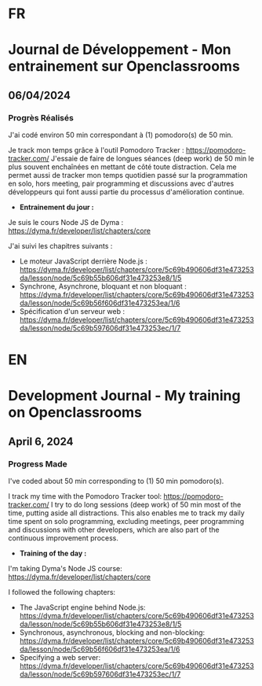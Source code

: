 # FR

# Journal de Développement - Mon entrainement sur Openclassrooms

## 06/04/2024

### Progrès Réalisés

J'ai codé environ 50 min correspondant à (1) pomodoro(s) de 50 min.

Je track mon temps grâce à l'outil Pomodoro Tracker : https://pomodoro-tracker.com/
J'essaie de faire de longues séances (deep work) de 50 min le plus souvent enchaînées en mettant de côté toute distraction.
Cela me permet aussi de tracker mon temps quotidien passé sur la programmation en solo, hors meeting, pair programming et discussions avec d'autres développeurs qui font aussi partie du processus d'amélioration continue.

- **Entrainement du jour :**

Je suis le cours Node JS de Dyma : https://dyma.fr/developer/list/chapters/core

J'ai suivi les chapitres suivants :

- Le moteur JavaScript derrière Node.js : https://dyma.fr/developer/list/chapters/core/5c69b490606df31e473253da/lesson/node/5c69b55b606df31e473253e8/1/5
- Synchrone, Asynchrone, bloquant et non bloquant : https://dyma.fr/developer/list/chapters/core/5c69b490606df31e473253da/lesson/node/5c69b56f606df31e473253ea/1/6
- Spécification d'un serveur web : https://dyma.fr/developer/list/chapters/core/5c69b490606df31e473253da/lesson/node/5c69b597606df31e473253ec/1/7

# EN

# Development Journal - My training on Openclassrooms

## April 6, 2024

### Progress Made

I've coded about 50 min corresponding to (1) 50 min pomodoro(s).

I track my time with the Pomodoro Tracker tool: https://pomodoro-tracker.com/
I try to do long sessions (deep work) of 50 min most of the time, putting aside all distractions.
This also enables me to track my daily time spent on solo programming, excluding meetings, peer programming and discussions with other developers, which are also part of the continuous improvement process.

- **Training of the day :**

I'm taking Dyma's Node JS course: https://dyma.fr/developer/list/chapters/core

I followed the following chapters:

- The JavaScript engine behind Node.js: https://dyma.fr/developer/list/chapters/core/5c69b490606df31e473253da/lesson/node/5c69b55b606df31e473253e8/1/5
- Synchronous, asynchronous, blocking and non-blocking: https://dyma.fr/developer/list/chapters/core/5c69b490606df31e473253da/lesson/node/5c69b56f606df31e473253ea/1/6
- Specifying a web server: https://dyma.fr/developer/list/chapters/core/5c69b490606df31e473253da/lesson/node/5c69b597606df31e473253ec/1/7
